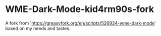 # WME-Dark-Mode-kid4rm90s-fork
A fork from 'https://greasyfork.org/en/scripts/526924-wme-dark-mode' based on my needs and tastes. 
